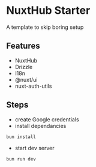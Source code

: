 # NuxtHub Starter

A template to skip boring setup

## Features

- NuxtHub
- Drizzle
- I18n
- @nuxt/ui
- nuxt-auth-utils

## Steps

- create Google credentials
- install dependancies

```bash
bun install
```

- start dev server

```bash
bun run dev
```
